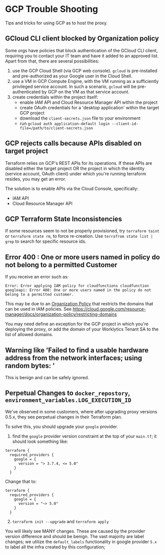 # GCP Trouble Shooting

Tips and tricks for using GCP as to host the proxy.

## GCloud CLI client blocked by Organization policy

Some orgs have policies that block authentication of the GCloud CLI client, requiring you to contact your IT team and have it added to an approved list. Apart from that, there are several possibilities:

1. use the GCP Cloud Shell (via GCP web console). `gcloud` is pre-installed and pre-authorized as your Google user in the Cloud Shell.
2. use a VM in GCP Compute Engine, with the VM running as a sufficiently privileged service account. In such a scenario, `gcloud` will be pre-authenticated by GCP on the VM as that service account.
3. create credentials within the project itself:
   - enable IAM API and Cloud Resource Manager API within the project
   - create OAuth credentials for a 'desktop application' within the target GCP project
   - download the `client-secrets.json` file to your environment
   - run `gcloud auth application-default login --client-id-file=/path/to/client-secrets.json`

## GCP rejects calls because APIs disabled on target project

Terraform relies on GCP's REST APIs for its operations. If these APIs are disabled either the target project OR the project in which the identity (service account, OAuth client) under which you're running terraform resides, you may get an error.

The solution is to enable APIs via the Cloud Console, specifically:

- IAM API
- Cloud Resource Manager API

## GCP Terraform State Inconsistencies

If some resources seem to not be properly provisioned, try `terraform taint` or `terraform state rm`, to force re-creation. Use `terrafrom state list | grep` to search for specific resource ids.

## Error 400 : One or more users named in policy do not belong to a permitted Customer

If you receive an error such as:

```
Error: Error applying IAM policy for cloudfunctions cloudfunction googleapi: Error 400: One or more users named in the policy do not belong to a permitted customer.
```

This may be due to an [Organization Policy](https://cloud.google.com/resource-manager/docs/organization-policy/overview) that restricts the domains that can be used in IAM policies. See https://cloud.google.com/resource-manager/docs/organization-policy/restricting-domains

You may need define an exception for the GCP project in which you're deploying the proxy, or add the domain of your Worklytics Tenant SA to the list of allowed domains.

## Warning like 'Failed to find a usable hardware address from the network interfaces; using random bytes: '

This is benign and can be safely ignored.

## Perpetual Changes to `docker_repostory`, `environment_variables.LOG_EXECUTION_ID`

We've observed in some customers, where after upgrading proxy versions 0.5.x, they see perpetual changes in their Terraform plan.

To solve this, you should upgrade your `google` provider.

1. find the `google` provider version constraint at the top of your `main.tf`; it should look something like:

```hcl
terraform {
  required_providers {
    google = {
      version = "> 3.7.4, <= 5.0"
    }
  }

```

Change that to:

```hcl
terraform {
  required_providers {
    google = {
      version = "~> 5.0"
    }
  }
```

2. `terraform init --upgrade` and `terraform apply`

You will likely see MANY changes. These are caused by the provider version difference and should be benign. The vast majority are label changes; we utilize the `default_labels` functionality in google provider `5.x` to label all the infra created by this configuration; 

